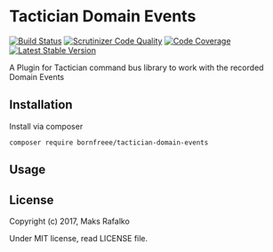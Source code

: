 Tactician Domain Events
=======================

[![Build Status](https://travis-ci.org/bornfreee/tactician-domain-events.svg?branch=master)](https://travis-ci.org/tactician-domain-events)
[![Scrutinizer Code Quality](https://scrutinizer-ci.com/g/bornfreee/tactician-domain-events/badges/quality-score.png?b=master)](https://scrutinizer-ci.com/g/tactician-domain-events/?branch=master)
[![Code Coverage](https://scrutinizer-ci.com/g/bornfreee/tactician-domain-events/badges/coverage.png?b=master)](https://scrutinizer-ci.com/g/tactician-domain-events/?branch=master)
[![Latest Stable Version](https://poser.pugx.org/bornfreee/tactician-domain-events/v/stable)](https://packagist.org/packages/bornfreee/tactician-domain-events)

A Plugin for Tactician command bus library to work with the recorded Domain Events

Installation
------------

Install via composer

```
composer require bornfreee/tactician-domain-events
```

Usage
-----

License
-------

Copyright (c) 2017, Maks Rafalko

Under MIT license, read LICENSE file.
